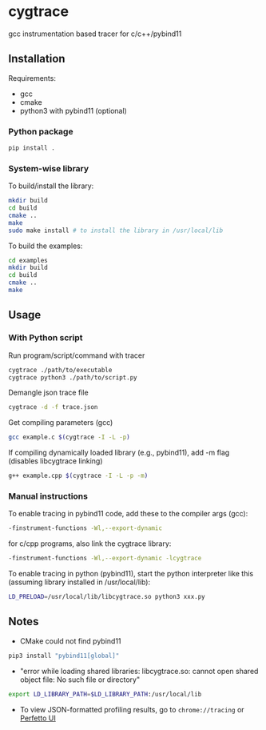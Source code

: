 # cygtrace

gcc instrumentation based tracer for c/c++/pybind11

## Installation

Requirements:

- gcc
- cmake
- python3 with pybind11 (optional)

### Python package

```bash
pip install .
```

### System-wise library

To build/install the library:

```bash
mkdir build
cd build
cmake ..
make
sudo make install # to install the library in /usr/local/lib
```

To build the examples:

```bash
cd examples
mkdir build
cd build
cmake ..
make
```

## Usage

### With Python script

Run program/script/command with tracer

```bash
cygtrace ./path/to/executable
cygtrace python3 ./path/to/script.py
```

Demangle json trace file

```bash
cygtrace -d -f trace.json
```

Get compiling parameters (gcc)

```bash
gcc example.c $(cygtrace -I -L -p)
```

If compiling dynamically loaded library (e.g., pybind11), add -m flag (disables libcygtrace linking)

```bash
g++ example.cpp $(cygtrace -I -L -p -m)
```

### Manual instructions

To enable tracing in pybind11 code, add these to the compiler args (gcc):

```bash
-finstrument-functions -Wl,--export-dynamic
```

for c/cpp programs, also link the cygtrace library:

```bash
-finstrument-functions -Wl,--export-dynamic -lcygtrace
```

To enable tracing in python (pybind11), start the python interpreter like this (assuming library installed in /usr/local/lib):

```bash
LD_PRELOAD=/usr/local/lib/libcygtrace.so python3 xxx.py
```

## Notes

- CMake could not find pybind11

```bash
pip3 install "pybind11[global]"
```

- "error while loading shared libraries: libcygtrace.so: cannot open shared object file: No such file or directory"

```bash
export LD_LIBRARY_PATH=$LD_LIBRARY_PATH:/usr/local/lib
```

- To view JSON-formatted profiling results, go to ```chrome://tracing``` or [Perfetto UI](https://ui.perfetto.dev/)
